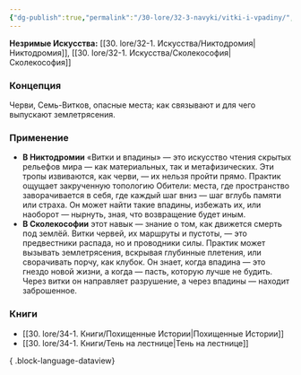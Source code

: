 ```yaml
---
{"dg-publish":true,"permalink":"/30-lore/32-3-navyki/vitki-i-vpadiny/","tags":["незримое/навык"]}
---
```


**Незримые Искусства:** [[30. lore/32-1. Искусства/Никтодромия\|Никтодромия]], [[30. lore/32-1. Искусства/Сколекософия\|Сколекософия]]
### Концепция
Черви, Семь-Витков, опасные места; как связывают и для чего выпускают землетрясения.
### Применение
- **В Никтодромии** «Витки и впадины» — это искусство чтения скрытых рельефов мира — как материальных, так и метафизических. Эти тропы извиваются, как черви, — их нельзя пройти прямо. Практик ощущает закрученную топологию Обители: места, где пространство заворачивается в себя, где каждый шаг вниз — шаг вглубь памяти или страха. Он может найти такие впадины, избежать их, или наоборот — нырнуть, зная, что возвращение будет иным.
- **В Сколекософии** этот навык — знание о том, как движется смерть под землёй. Витки червей, их маршруты и пустоты, — это предвестники распада, но и проводники силы. Практик может вызывать землетрясения, вскрывая глубинные плетения, или сворачивать порчу, как клубок. Он знает, когда впадина — это гнездо новой жизни, а когда — пасть, которую лучше не будить. Через витки он направляет разрушение, а через впадины — находит заброшенное.
### Книги
- [[30. lore/34-1. Книги/Похищенные Истории\|Похищенные Истории]]
- [[30. lore/34-1. Книги/Тень на лестнице\|Тень на лестнице]]

{ .block-language-dataview}
